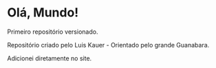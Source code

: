 # Olá, Mundo!
 Primeiro repositório versionado.
 
 Repositório criado pelo Luis Kauer - Orientado pelo grande Guanabara.

Adicionei diretamente no site.

